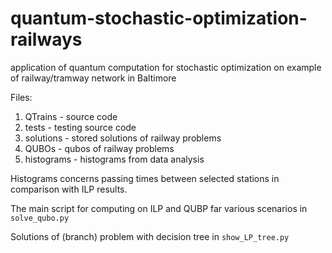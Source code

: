# quantum-stochastic-optimization-railways
application of quantum computation for stochastic optimization on example of railway/tramway network in Baltimore 

Files:

1. QTrains - source code
2. tests - testing source code
3. solutions - stored solutions of railway problems
4. QUBOs - qubos of railway problems
5. histograms - histograms from data analysis

Histograms concerns passing times between selected stations in comparison with ILP results.

The main script for computing on ILP and QUBP far various scenarios in ```solve_qubo.py```

Solutions of (branch) problem with decision tree in ```show_LP_tree.py```